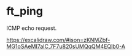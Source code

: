# ft_ping

ICMP echo request.

https://excalidraw.com/#json=zKNMZbf-MG1oSAeMI7aIC,7F7u820sUMQqQM4EQlb0-A
